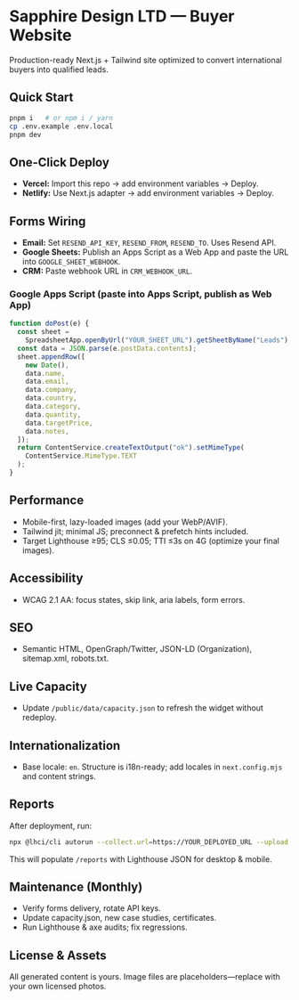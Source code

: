 # Sapphire Design LTD — Buyer Website

Production-ready Next.js + Tailwind site optimized to convert international buyers into qualified leads.

## Quick Start

```bash
pnpm i   # or npm i / yarn
cp .env.example .env.local
pnpm dev
```

## One-Click Deploy

- **Vercel:** Import this repo → add environment variables → Deploy.
- **Netlify:** Use Next.js adapter → add environment variables → Deploy.

## Forms Wiring

- **Email:** Set `RESEND_API_KEY`, `RESEND_FROM`, `RESEND_TO`. Uses Resend API.
- **Google Sheets:** Publish an Apps Script as a Web App and paste the URL into `GOOGLE_SHEET_WEBHOOK`.
- **CRM:** Paste webhook URL in `CRM_WEBHOOK_URL`.

### Google Apps Script (paste into Apps Script, publish as Web App)

```javascript
function doPost(e) {
  const sheet =
    SpreadsheetApp.openByUrl("YOUR_SHEET_URL").getSheetByName("Leads");
  const data = JSON.parse(e.postData.contents);
  sheet.appendRow([
    new Date(),
    data.name,
    data.email,
    data.company,
    data.country,
    data.category,
    data.quantity,
    data.targetPrice,
    data.notes,
  ]);
  return ContentService.createTextOutput("ok").setMimeType(
    ContentService.MimeType.TEXT
  );
}
```

## Performance

- Mobile-first, lazy-loaded images (add your WebP/AVIF).
- Tailwind jit; minimal JS; preconnect & prefetch hints included.
- Target Lighthouse ≥95; CLS ≤0.05; TTI ≤3s on 4G (optimize your final images).

## Accessibility

- WCAG 2.1 AA: focus states, skip link, aria labels, form errors.

## SEO

- Semantic HTML, OpenGraph/Twitter, JSON-LD (Organization), sitemap.xml, robots.txt.

## Live Capacity

- Update `/public/data/capacity.json` to refresh the widget without redeploy.

## Internationalization

- Base locale: `en`. Structure is i18n-ready; add locales in `next.config.mjs` and content strings.

## Reports

After deployment, run:

```bash
npx @lhci/cli autorun --collect.url=https://YOUR_DEPLOYED_URL --upload.target=filesystem --upload.outputDir=./site/reports
```

This will populate `/reports` with Lighthouse JSON for desktop & mobile.

## Maintenance (Monthly)

- Verify forms delivery, rotate API keys.
- Update capacity.json, new case studies, certificates.
- Run Lighthouse & axe audits; fix regressions.

## License & Assets

All generated content is yours. Image files are placeholders—replace with your own licensed photos.

```

```
